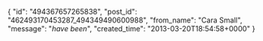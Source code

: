  {
   "id": "494367657265838",
   "post_id": "462493170453287_494349490600988",
   "from_name": "Cara Small",
   "message": "*have been*",
   "created_time": "2013-03-20T18:54:58+0000"
 }
